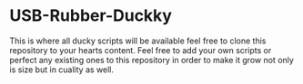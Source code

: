 # USB-Rubber-Duckky

This is where all ducky scripts will be available feel free to clone this repository to your hearts content.
Feel free to add your own scripts or perfect any existing ones to this repository in order to make it grow not only is size but in cuality as well.
